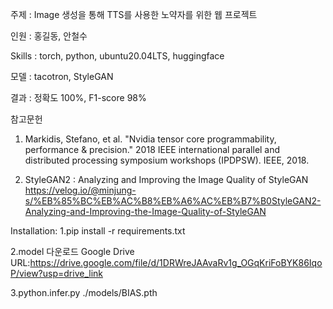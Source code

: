 주제 : Image 생성을 통해 TTS를 사용한 노약자를 위한 웹 프로젝트

인원 : 홍길동, 안철수

Skills : torch, python, ubuntu20.04LTS, huggingface

모델 : tacotron, StyleGAN

결과 : 정확도 100%, F1-score 98%

참고문헌 

1) Markidis, Stefano, et al. "Nvidia tensor core programmability, performance & precision." 2018 IEEE international parallel and distributed processing symposium workshops (IPDPSW). IEEE, 2018.

2) StyleGAN2 : Analyzing and Improving the Image Quality of StyleGAN
https://velog.io/@minjung-s/%EB%85%BC%EB%AC%B8%EB%A6%AC%EB%B7%B0StyleGAN2-Analyzing-and-Improving-the-Image-Quality-of-StyleGAN

Installation:
1.pip install -r requirements.txt

2.model 다운로드 Google Drive URL:https://drive.google.com/file/d/1DRWreJAAvaRv1g_OGqKriFoBYK86IqoP/view?usp=drive_link

3.python.infer.py ./models/BIAS.pth
